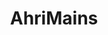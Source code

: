 ---
title: AhriMains
crosslinks:
- leagueoflegends
- summonerschool
- viktormains
- livven
- 4chan
- JonTron
- KoreanAdvice
- CassiopeiaMains
---